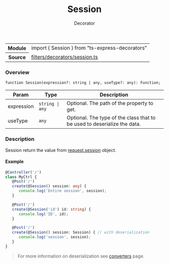 <header class="symbol-info-header">    <h1 id="session">Session</h1>    <label class="symbol-info-type-label decorator">Decorator</label>      </header>
<section class="symbol-info">      <table class="is-full-width">        <tbody>        <tr>          <th>Module</th>          <td>            <div class="lang-typescript">                <span class="token keyword">import</span> { Session }                 <span class="token keyword">from</span>                 <span class="token string">"ts-express-decorators"</span>                            </div>          </td>        </tr>        <tr>          <th>Source</th>          <td>            <a href="https://romakita.github.io/ts-express-decorators/#//blob/v2.0.13/src/filters/decorators/session.ts#L0-L0">                filters/decorators/session.ts            </a>        </td>        </tr>                </tbody>      </table>    </section>

### Overview

<pre><code class="typescript-lang">function <span class="token function">Session</span><span class="token punctuation">(</span>expression?<span class="token punctuation">:</span> <span class="token keyword">string</span> | <span class="token keyword">any</span><span class="token punctuation">,</span> useType?<span class="token punctuation">:</span> <span class="token keyword">any</span><span class="token punctuation">)</span><span class="token punctuation">:</span> Function<span class="token punctuation">;</span></code></pre>

Param | Type | Description
---|---|---
expression| <code>string &#124; any</code> |Optional. The path of the property to get.
useType| <code>any</code> |Optional. The type of the class that to be used to deserialize the data.


### Description

Session return the value from [request.session](http://expressjs.com/en/4x/api.html#req.session) object.

#### Example

```typescript
@Controller('/')
class MyCtrl {
   @Post('/')
   create(@Session() session: any) {
      console.log('Entire session', session);
   }

   @Post('/')
   create(@Session('id') id: string) {
      console.log('ID', id);
   }

   @Post('/')
   create(@Session() session: Session) { // with deserialization
      console.log('session', session);
   }
}
```
> For more information on deserialization see [converters](docs/converters.md) page.

